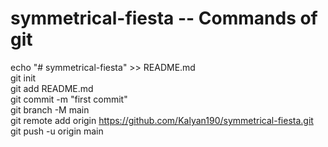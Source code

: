 # symmetrical-fiesta -- Commands of git

echo "# symmetrical-fiesta" >> README.md <br>
git init  <br>
git add README.md  <br>
git commit -m "first commit"  <br>
git branch -M main  <br>
git remote add origin https://github.com/Kalyan190/symmetrical-fiesta.git  <br>
git push -u origin main

